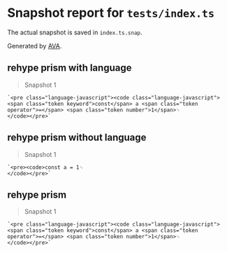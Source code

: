 # Snapshot report for `tests/index.ts`

The actual snapshot is saved in `index.ts.snap`.

Generated by [AVA](https://avajs.dev).

## rehype prism with language

> Snapshot 1

    `<pre class="language-javascript"><code class="language-javascript"><span class="token keyword">const</span> a <span class="token operator">=</span> <span class="token number">1</span>␊
    </code></pre>`

## rehype prism without language

> Snapshot 1

    `<pre><code>const a = 1␊
    </code></pre>`

## rehype prism

> Snapshot 1

    `<pre class="language-javascript"><code class="language-javascript"><span class="token keyword">const</span> a <span class="token operator">=</span> <span class="token number">1</span>␊
    </code></pre>`
